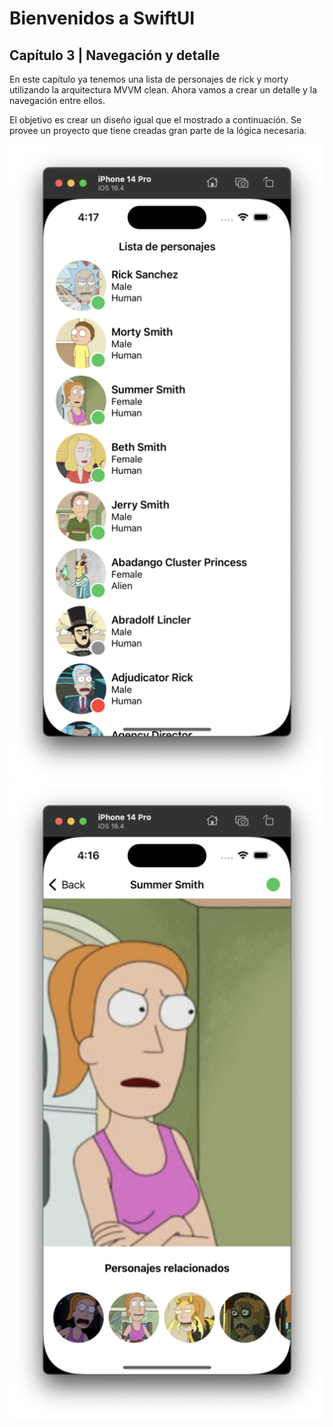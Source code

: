 # Bienvenidos a SwiftUI

## Capítulo 3 | Navegación y detalle

En este capítulo ya tenemos una lista de personajes de rick y morty utilizando la arquitectura MVVM clean. Ahora vamos a crear un detalle y la navegación entre ellos.

El objetivo es crear un diseño igual que el mostrado a continuación. Se provee un proyecto que tiene creadas gran parte de la lógica necesaria.

![Rick and morty list](../README/chapter3-1.png)
![Rick and morty detail](../README/chapter3-2.png)